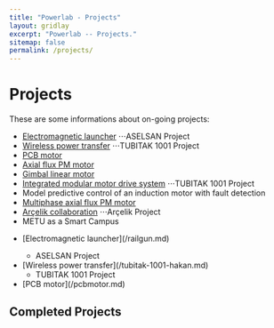 ```yaml
---
title: "Powerlab - Projects"
layout: gridlay
excerpt: "Powerlab -- Projects."
sitemap: false
permalink: /projects/
---
```



# Projects
These are some informations about on-going projects:
- [Electromagnetic launcher](/railgun.md)
⋅⋅⋅ASELSAN Project
- [Wireless power transfer](/tubitak-1001-hakan.md)
⋅⋅⋅TUBITAK 1001 Project
- [PCB motor](/pcbmotor.md)
- [Axial flux PM motor](/AxialFPMMNFW.md)
- [Gimbal linear motor](/gimbal.md)
- [Integrated modular motor drive system](/immd.md)
⋅⋅⋅TUBITAK 1001 Project
- Model predictive control of an induction motor with fault detection
- [Multiphase axial flux PM motor](/multiphase.md)
- [Arçelik collaboration](/arcelik.md)
⋅⋅⋅Arçelik Project
- METU as a Smart Campus


<ul>
  <li>[Electromagnetic launcher](/railgun.md)</li>
  <ul>
    <li>ASELSAN Project</li>
  </ul>
  <li>[Wireless power transfer](/tubitak-1001-hakan.md)
    <ul>
      <li>TUBITAK 1001 Project</li>
    </ul>
  </li>
  <li>[PCB motor](/pcbmotor.md)</li>
</ul>




## Completed Projects

